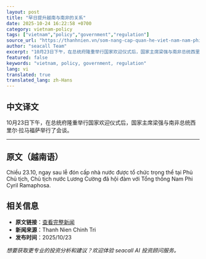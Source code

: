 ```yaml
---
layout: post
title: "早日提升越南与南非的关系"
date: 2025-10-24 16:22:58 +0700
category: vietnam-policy
tags: ["vietnam","policy","government","regulation"]
source_url: "https://thanhnien.vn/som-nang-cap-quan-he-viet-nam-nam-phi-185251023230255777.htm"
author: "seacall Team"
excerpt: "10月23日下午，在总统府隆重举行国家欢迎仪式后，国家主席梁强与南非总统西里尔·拉马福萨举行了会谈。..."
featured: false
keywords: "vietnam, policy, government, regulation"
lang: vi
translated: true
translated_lang: zh-Hans
---
```


## 中文译文

10月23日下午，在总统府隆重举行国家欢迎仪式后，国家主席梁强与南非总统西里尔·拉马福萨举行了会谈。

---

## 原文（越南语）

Chiều 23.10, ngay sau lễ đ&oacute;n cấp nh&agrave; nước được tổ chức trọng thể tại Phủ Chủ tịch, Chủ tịch nước Lương Cường đ&atilde; hội đ&agrave;m với Tổng thống Nam Phi Cyril Ramaphosa.

## 相关信息

- **原文链接**：[查看完整新闻](https://thanhnien.vn/som-nang-cap-quan-he-viet-nam-nam-phi-185251023230255777.htm)
- **新闻来源**：Thanh Nien Chinh Tri
- **发布时间**：2025/10/23

*想要获取更专业的投资分析和建议？欢迎体验 seacall AI 投资顾问服务。*
